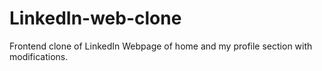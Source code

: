 # LinkedIn-web-clone
Frontend clone of LinkedIn Webpage of home and my profile section with modifications. 
